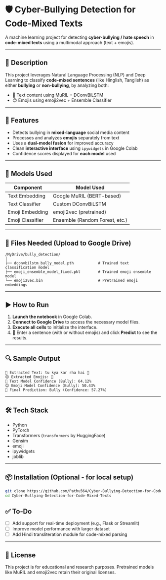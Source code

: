 # 🛡️ Cyber-Bullying Detection for Code-Mixed Texts  
A machine learning project for detecting **cyber-bullying / hate speech** in **code-mixed texts** using a multimodal approach (text + emojis).

---

## 📌 Description  
This project leverages Natural Language Processing (NLP) and Deep Learning to classify **code-mixed sentences** (like Hinglish, Tanglish) as either **bullying** or **non-bullying**, by analyzing both:

- 📝 Text content using MuRIL + DConvBiLSTM  
- 😊 Emojis using emoji2vec + Ensemble Classifier  

---

## 🚀 Features

- Detects bullying in **mixed-language** social media content  
- Processes and analyzes **emojis** separately from text  
- Uses a **dual-model fusion** for improved accuracy  
- Clean **interactive interface** using `ipywidgets` in Google Colab  
- Confidence scores displayed for **each model** used  

---

## 🧠 Models Used

| Component        | Model Used                      |
|------------------|----------------------------------|
| Text Embedding   | Google MuRIL (BERT-based)        |
| Text Classifier  | Custom DConvBiLSTM               |
| Emoji Embedding  | emoji2vec (pretrained)           |
| Emoji Classifier | Ensemble (Random Forest, etc.)   |

---

## 📁 Files Needed (Upload to Google Drive)

```
/MyDrive/bully_detection/
│
├── dconvbilstm_bully_model.pth           # Trained text classification model
├── emoji_ensemble_model_fixed.pkl        # Trained emoji ensemble model
└── emoji2vec.bin                         # Pretrained emoji embeddings
```

---

## ▶️ How to Run

1. **Launch the notebook** in Google Colab.  
2. **Connect to Google Drive** to access the necessary model files.  
3. **Execute all cells** to initialize the interface.  
4. 💬 Enter a sentence (with or without emojis) and click **Predict** to see the results.

---

## 🔍 Sample Output

```
📝 Extracted Text: tu kya kar rha hai 🤔
😊 Extracted Emojis: 🤔
📝 Text Model Confidence (Bully): 64.12%
😊 Emoji Model Confidence (Bully): 50.43%
🧠 Final Prediction: Bully (Confidence: 57.27%)
```

---

## 🛠️ Tech Stack

- Python  
- PyTorch  
- Transformers (`transformers` by HuggingFace)  
- Gensim  
- emoji  
- ipywidgets  
- joblib  

---

## 📦 Installation (Optional - for local setup)

```bash
git clone https://github.com/Pathu564/Cyber-Bullying-Detection-for-Code-Mixed-Texts.git
cd Cyber-Bullying-Detection-for-Code-Mixed-Texts


```
## ✅ To-Do

- [ ] Add support for real-time deployment (e.g., Flask or Streamlit)  
- [ ] Improve model performance with larger dataset  
- [ ] Add Hindi transliteration module for code-mixed parsing  

---

## 📜 License

This project is for educational and research purposes. Pretrained models like MuRIL and emoji2vec retain their original licenses.
```
